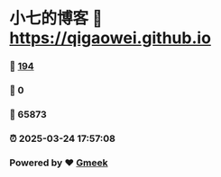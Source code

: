 # 小七的博客 :link: https://qigaowei.github.io 
### :page_facing_up: [194](https://qigaowei.github.io/tag.html) 
### :speech_balloon: 0 
### :hibiscus: 65873 
### :alarm_clock: 2025-03-24 17:57:08 
### Powered by :heart: [Gmeek](https://github.com/Meekdai/Gmeek)
